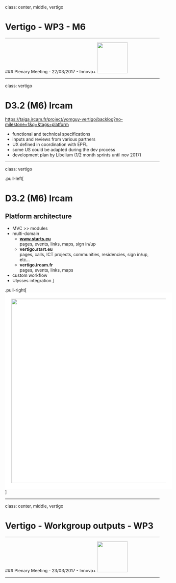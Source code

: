 class: center, middle, vertigo

# Vertigo - WP3 - M6
<hr>
### Plenary Meeting - 22/03/2017 - Innova+
<img src="img/vertigo_logo1.png" height="100px" />

---
class: vertigo

# D3.2 (M6) Ircam

https://taiga.ircam.fr/project/yomguy-vertigo/backlog?no-milestone=1&q=&tags=platform

- functional and technical specifications
- inputs and reviews from various partners
- UX defined in coordination with EPFL
- some US could be adapted during the dev process
- development plan by Libelium (1/2 month sprints until nov 2017)

---
class: vertigo

.pull-left[
# D3.2 (M6) Ircam

## Platform architecture

- MVC >> modules
- multi-domain
	- **www.starts.eu** <br> pages, events, links, maps, sign in/up
	- **vertigo.start.eu** <br> pages, calls, ICT projects, communities, residencies, sign in/up, etc...
	- **vertigo.ircam.fr** <br> pages, events, links, maps
- custom workflow
- Ulysses integration
]

.pull-right[
<img src="img/vertigo_starts_arch.svg" height="600px" style="background-color:white; padding:20px;" />
]

---
class: center, middle, vertigo

# Vertigo - Workgroup outputs - WP3
<hr>
### Plenary Meeting - 23/03/2017 - Innova+
<img src="img/vertigo_logo1.png" height="100px" />

---
